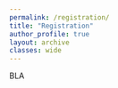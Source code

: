 ```yaml
---
permalink: /registration/
title: "Registration"
author_profile: true
layout: archive
classes: wide
---
```


BLA
